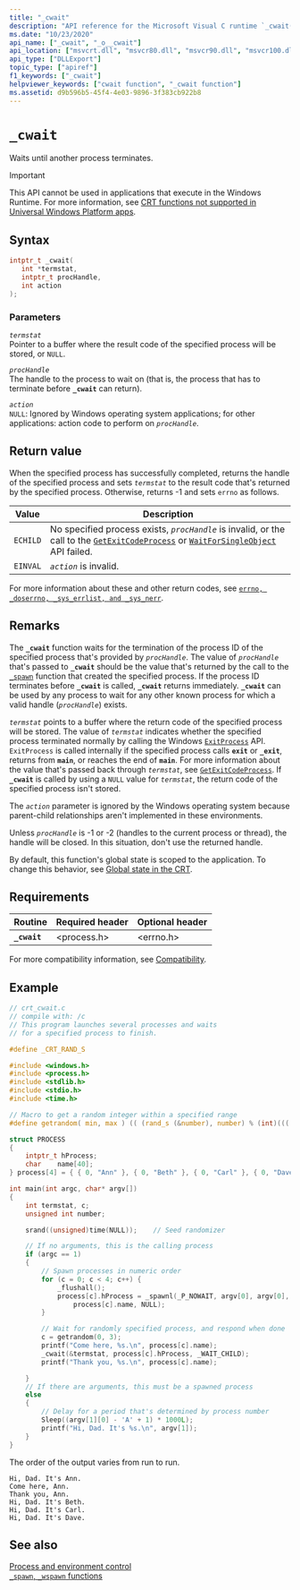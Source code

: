 ```yaml
---
title: "_cwait"
description: "API reference for the Microsoft Visual C runtime `_cwait()` function."
ms.date: "10/23/2020"
api_name: ["_cwait", "_o__cwait"]
api_location: ["msvcrt.dll", "msvcr80.dll", "msvcr90.dll", "msvcr100.dll", "msvcr100_clr0400.dll", "msvcr110.dll", "msvcr110_clr0400.dll", "msvcr120.dll", "msvcr120_clr0400.dll", "ucrtbase.dll", "api-ms-win-crt-process-l1-1-0.dll", "api-ms-win-crt-private-l1-1-0.dll"]
api_type: ["DLLExport"]
topic_type: ["apiref"]
f1_keywords: ["_cwait"]
helpviewer_keywords: ["cwait function", "_cwait function"]
ms.assetid: d9b596b5-45f4-4e03-9896-3f383cb922b8
---
```

# `_cwait`

Waits until another process terminates.

> [!IMPORTANT]
> This API cannot be used in applications that execute in the Windows Runtime. For more information, see [CRT functions not supported in Universal Windows Platform apps](../../cppcx/crt-functions-not-supported-in-universal-windows-platform-apps.md).

## Syntax

```C
intptr_t _cwait(
   int *termstat,
   intptr_t procHandle,
   int action
);
```

### Parameters

*`termstat`*\
Pointer to a buffer where the result code of the specified process will be stored, or `NULL`.

*`procHandle`*\
The handle to the process to wait on (that is, the process that has to terminate before **`_cwait`** can return).

*`action`*\
`NULL`: Ignored by Windows operating system applications; for other applications: action code to perform on *`procHandle`*.

## Return value

When the specified process has successfully completed, returns the handle of the specified process and sets *`termstat`* to the result code that's returned by the specified process. Otherwise, returns -1 and sets `errno` as follows.

|Value|Description|
|-----------|-----------------|
|`ECHILD`|No specified process exists, *`procHandle`* is invalid, or the call to the [`GetExitCodeProcess`](/windows/win32/api/processthreadsapi/nf-processthreadsapi-getexitcodeprocess) or [`WaitForSingleObject`](/windows/win32/api/synchapi/nf-synchapi-waitforsingleobject) API failed.|
|`EINVAL`|*`action`* is invalid.|

For more information about these and other return codes, see [`errno, _doserrno, _sys_errlist, and _sys_nerr`](../errno-doserrno-sys-errlist-and-sys-nerr.md).

## Remarks

The **`_cwait`** function waits for the termination of the process ID of the specified process that's provided by *`procHandle`*. The value of *`procHandle`* that's passed to **`_cwait`** should be the value that's returned by the call to the [`_spawn`](../spawn-wspawn-functions.md) function that created the specified process. If the process ID terminates before **`_cwait`** is called, **`_cwait`** returns immediately. **`_cwait`** can be used by any process to wait for any other known process for which a valid handle (*`procHandle`*) exists.

*`termstat`* points to a buffer where the return code of the specified process will be stored. The value of *`termstat`* indicates whether the specified process terminated normally by calling the Windows [`ExitProcess`](/windows/win32/api/processthreadsapi/nf-processthreadsapi-exitprocess) API. `ExitProcess` is called internally if the specified process calls **`exit`** or **`_exit`**, returns from **`main`**, or reaches the end of **`main`**. For more information about the value that's passed back through *`termstat`*, see [`GetExitCodeProcess`](/windows/win32/api/processthreadsapi/nf-processthreadsapi-getexitcodeprocess). If **`_cwait`** is called by using a `NULL` value for *`termstat`*, the return code of the specified process isn't stored.

The *`action`* parameter is ignored by the Windows operating system because parent-child relationships aren't implemented in these environments.

Unless *`procHandle`* is -1 or -2 (handles to the current process or thread), the handle will be closed. In this situation, don't use the returned handle.

By default, this function's global state is scoped to the application. To change this behavior, see [Global state in the CRT](../global-state.md).

## Requirements

|Routine|Required header|Optional header|
|-------------|---------------------|---------------------|
|**`_cwait`**|\<process.h>|\<errno.h>|

For more compatibility information, see [Compatibility](../compatibility.md).

## Example

```C
// crt_cwait.c
// compile with: /c
// This program launches several processes and waits
// for a specified process to finish.

#define _CRT_RAND_S

#include <windows.h>
#include <process.h>
#include <stdlib.h>
#include <stdio.h>
#include <time.h>

// Macro to get a random integer within a specified range
#define getrandom( min, max ) (( (rand_s (&number), number) % (int)((( max ) + 1 ) - ( min ))) + ( min ))

struct PROCESS
{
    intptr_t hProcess;
    char    name[40];
} process[4] = { { 0, "Ann" }, { 0, "Beth" }, { 0, "Carl" }, { 0, "Dave" } };

int main(int argc, char* argv[])
{
    int termstat, c;
    unsigned int number;

    srand((unsigned)time(NULL));    // Seed randomizer

    // If no arguments, this is the calling process
    if (argc == 1)
    {
        // Spawn processes in numeric order
        for (c = 0; c < 4; c++) {
            _flushall();
            process[c].hProcess = _spawnl(_P_NOWAIT, argv[0], argv[0],
                process[c].name, NULL);
        }

        // Wait for randomly specified process, and respond when done
        c = getrandom(0, 3);
        printf("Come here, %s.\n", process[c].name);
        _cwait(&termstat, process[c].hProcess, _WAIT_CHILD);
        printf("Thank you, %s.\n", process[c].name);

    }
    // If there are arguments, this must be a spawned process
    else
    {
        // Delay for a period that's determined by process number
        Sleep((argv[1][0] - 'A' + 1) * 1000L);
        printf("Hi, Dad. It's %s.\n", argv[1]);
    }
}
```

The order of the output varies from run to run.

```Output
Hi, Dad. It's Ann.
Come here, Ann.
Thank you, Ann.
Hi, Dad. It's Beth.
Hi, Dad. It's Carl.
Hi, Dad. It's Dave.
```

## See also

[Process and environment control](../process-and-environment-control.md)\
[`_spawn`, `_wspawn` functions](../spawn-wspawn-functions.md)
